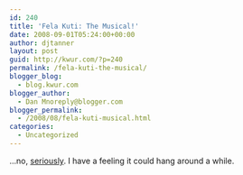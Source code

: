 ```yaml
---
id: 240
title: 'Fela Kuti: The Musical!'
date: 2008-09-01T05:24:00+00:00
author: djtanner
layout: post
guid: http://kwur.com/?p=240
permalink: /fela-kuti-the-musical/
blogger_blog:
  - blog.kwur.com
blogger_author:
  - Dan Mnoreply@blogger.com
blogger_permalink:
  - /2008/08/fela-kuti-musical.html
categories:
  - Uncategorized
---
```

<div class="pf-content">
  <p>
    &#8230;no, <a href="http://www.nypost.com/seven/08292008/entertainment/theater/bway_buzzes_about_fela__126548.htm">seriously</a>. I have a feeling it could hang around a while.
  </p>
</div>